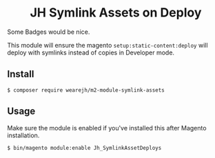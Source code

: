 <h1 align="center">JH Symlink Assets on Deploy</h1>

<p align="center">

Some Badges would be nice. 

</p>

This module will ensure the magento `setup:static-content:deploy` will deploy with symlinks instead of copies in Developer mode.

## Install

```
$ composer require wearejh/m2-module-symlink-assets
```

## Usage

Make sure the module is enabled if you've installed this after Magento installation. 

```
$ bin/magento module:enable Jh_SymlinkAssetDeploys
```
